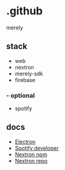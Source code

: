 # .github

merely


## stack
- web
- nextron
- merely-sdk
- firebase

### - optional
  - spotify


## docs

- [Electron](https://www.electronjs.org/apps)
- [Spotify developer](https://developer.spotify.com/)
- [Nextron npm](https://www.npmjs.com/package/nextron)
- [Nextron repo](https://github.com/saltyshiomix/nextron)
